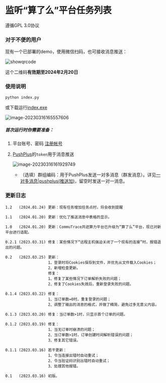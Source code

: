 # 监听“算了么”平台任务列表

遵循GPL 3.0协议

### 对于不便的用户

现有一个已部署的demo，使用微信扫码，也可接收消息推送：

<img src="https://mp.weixin.qq.com/cgi-bin/showqrcode?ticket=gQGp8DwAAAAAAAAAAS5odHRwOi8vd2VpeGluLnFxLmNvbS9xLzAyQ0dtTkVtMDVjWEQxTVQ1ajFCY2sAAgQ3eKtlAwQAjScA" alt="showqrcode"  />

这个二维码**有效期至2024年2月20日**

### 使用说明

```bash
python index.py
```

或下载运行[index.exe](https://github.com/pooneyy/suanleme/releases/latest)

![image-20230316165557606](https://s2.loli.net/2023/03/16/tscoEFUr5X6SG2i.png)

##### 首次运行时你需要准备：

1. 平台账号、密码 [注册帐号](https://suanleme.cn/)

2. [PushPlus](http://www.pushplus.plus/)的`token`用于消息推送

   ![image-20230316161929749](https://s2.loli.net/2023/03/16/m28Pc7BJQinXMZh.png)
   - （选填）群组编码：用于PushPlus发送一对多消息（群发消息）。详见[一对多消息|pushplus(推送加)](http://www.pushplus.plus/push2.html)，留空时发送一对一消息。

### 更新日志

```
1.2   (2024.01.24) 更新：现有任务增加任务点时，将会收到提醒

1.1   (2024.01.20) 更新：优化了推送消息中表格的显示。

1.0   (2024.01.20) 更新：CommuTrace共迹算力平台已升级为“算了么”平台，现已对新平台进行适配。

0.2.1 (2023.03.31) 修复：某些情况下“远程主机强迫关闭了一个现有的连接”时，报错退出的问题。

0.2   (2023.03.25) 更新：
                   1、登录时将Cookies保存到文件，并优先从文件载入Cookies；
                   2、新增检查更新。
                   修复：
                   1、修复了某些情况下订单解析失败的问题；
                   2、修复了Cookies失效后，重新登录失败的问题。

0.1.4 (2023.03.22) 修复：
                   1、当订单数=0时，重复登录的问题；
                   2、调整了输出的消息的格式，并做了精简，避免过多无意义内容。

0.1.3 (2023.03.20) 修复：当订单数>1时，只显示首个订单的问题。

0.1.2 (2023.03.19) 修复：
                   1、当无订单时崩溃的问题；
                   2、当订单数>1时，订单创建时间解析错误的问题；
                   3、修复其它错误。

0.1.1 (2023.03.16) 若干更新：
                   1、令当连接出错时自动重试；
                   2、令当验证码识别出错时自动重试；
                   3、处理其他报错。

0.1   (2023.03.16) 初版。
```
